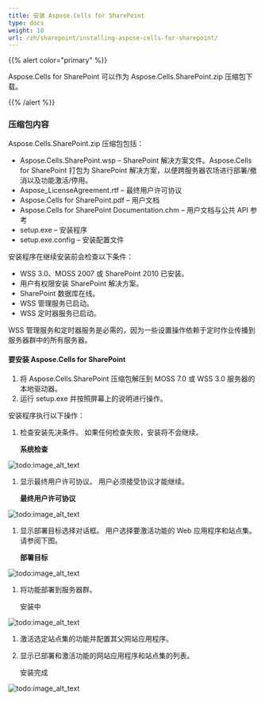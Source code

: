 ```yaml
---
title: 安装 Aspose.Cells for SharePoint
type: docs
weight: 10
url: /zh/sharepoint/installing-aspose-cells-for-sharepoint/
---
```


{{% alert color="primary" %}} 

Aspose.Cells for SharePoint 可以作为 Aspose.Cells.SharePoint.zip 压缩包下载。 

{{% /alert %}} 
### **压缩包内容**
Aspose.Cells.SharePoint.zip 压缩包包括：

- Aspose.Cells.SharePoint.wsp – SharePoint 解决方案文件。Aspose.Cells for SharePoint 打包为 SharePoint 解决方案，以便跨服务器农场进行部署/撤消以及功能激活/停用。
- Aspose_LicenseAgreement.rtf – 最终用户许可协议
- Aspose.Cells for SharePoint.pdf – 用户文档
- Aspose.Cells for SharePoint Documentation.chm – 用户文档与公共 API 参考
- setup.exe – 安装程序
- setup.exe.config – 安装配置文件

安装程序在继续安装前会检查以下条件：

- WSS 3.0、MOSS 2007 或 SharePoint 2010 已安装。
- 用户有权限安装 SharePoint 解决方案。
- SharePoint 数据库在线。
- WSS 管理服务已启动。
- WSS 定时器服务已启动。

WSS 管理服务和定时器服务是必需的，因为一些设置操作依赖于定时作业传播到服务器群中的所有服务器。 
#### **要安装 Aspose.Cells for SharePoint**
1. 将 Aspose.Cells.SharePoint 压缩包解压到 MOSS 7.0 或 WSS 3.0 服务器的本地驱动器。
1. 运行 setup.exe 并按照屏幕上的说明进行操作。

安装程序执行以下操作：

1. 检查安装先决条件。 如果任何检查失败，安装将不会继续。 

   **系统检查** 

![todo:image_alt_text](installing-aspose-cells-for-sharepoint_1.png)




1. 显示最终用户许可协议。 用户必须接受协议才能继续。 

   **最终用户许可协议** 

![todo:image_alt_text](installing-aspose-cells-for-sharepoint_2.png)




1. 显示部署目标选择对话框。 用户选择要激活功能的 Web 应用程序和站点集。 请参阅下图。 

   **部署目标** 

![todo:image_alt_text](installing-aspose-cells-for-sharepoint_3.png)




1. 将功能部署到服务器群。 

   安装中 

![todo:image_alt_text](installing-aspose-cells-for-sharepoint_4.png)




1. 激活选定站点集的功能并配置其父网站应用程序。
1. 显示已部署和激活功能的网站应用程序和站点集的列表。 

   安装完成 

![todo:image_alt_text](installing-aspose-cells-for-sharepoint_5.png)
